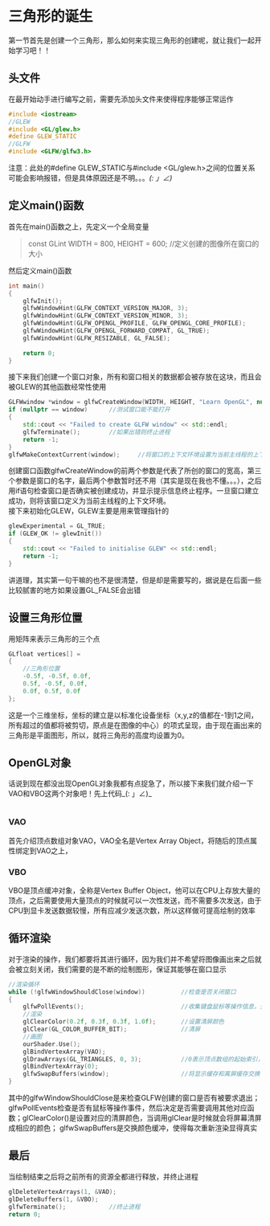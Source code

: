 # 三角形的诞生
第一节首先是创建一个三角形，那么如何来实现三角形的创建呢，就让我们一起开始学习吧！！

## 头文件
在最开始动手进行编写之前，需要先添加头文件来使得程序能够正常运作
```Cpp
#include <iostream>
//GLEW
#include <GL/glew.h>
#define GLEW_STATIC
//GLFW
#include <GLFW/glfw3.h>
```
注意：此处的#define GLEW_STATIC与#include <GL/glew.h>之间的位置关系可能会影响报错，但是具体原因还是不明。。。_(: 」∠)_<br>

## 定义main()函数
首先在main()函数之上，先定义一个全局变量
>const GLint WIDTH = 800, HEIGHT = 600;   //定义创建的图像所在窗口的大小

然后定义main()函数
```cpp
int main()
{
	glfwInit();                                                         //初始化GLFW
	glfwWindowHint(GLFW_CONTEXT_VERSION_MAJOR, 3);						//指定OpenGL的主版本号
	glfwWindowHint(GLFW_CONTEXT_VERSION_MINOR, 3);						//指定OpenGL的子版本号
	glfwWindowHint(GLFW_OPENGL_PROFILE, GLFW_OPENGL_CORE_PROFILE);		//使用OpenGL的核心模式（可编程渲染管道模式）
	glfwWindowHint(GLFW_OPENGL_FORWARD_COMPAT, GL_TRUE);
	glfwWindowHint(GLFW_RESIZABLE, GL_FALSE);							//使得窗口不可改变，防止三角形原本形状随窗口变化而改变
                                                                        //例如原本的等边三角形随窗口的拉伸而变成了等腰三角形
    return 0;
}
```
接下来我们创建一个窗口对象，所有和窗口相关的数据都会被存放在这块，而且会被GLEW的其他函数经常性使用
```cpp
GLFWwindow *window = glfwCreateWindow(WIDTH, HEIGHT, "Learn OpenGL", nullptr, nullptr);		//创建窗口
if (nullptr == window)		//测试窗口能不能打开
{
	std::cout << "Failed to create GLFW window" << std::endl;
	glfwTerminate();		//如果出错则终止进程
	return -1;
}
glfwMakeContextCurrent(window);		//将窗口的上下文环境设置为当前主线程的上下文环境
```
创建窗口函数glfwCreateWindow的前两个参数是代表了所创的窗口的宽高，第三个参数是窗口的名字，最后两个参数暂时还不用（其实是现在我也不懂。。。），之后用if语句检查窗口是否确实被创建成功，并显示提示信息终止程序。一旦窗口建立成功，则将该窗口定义为当前主线程的上下文环境。<br>
接下来初始化GLEW，GLEW主要是用来管理指针的
```cpp
glewExperimental = GL_TRUE;
if (GLEW_OK != glewInit())
{
	std::cout << "Failed to initialise GLEW" << std::endl;
	return -1;
}
```
讲道理，其实第一句干嘛的也不是很清楚，但是却是需要写的，据说是在后面一些比较腻害的地方如果设置GL_FALSE会出错

## 设置三角形位置
用矩阵来表示三角形的三个点
```cpp
GLfloat vertices[] =
{
    //三角形位置
    -0.5f, -0.5f, 0.0f,
    0.5f, -0.5f, 0.0f,
    0.0f, 0.5f, 0.0f
};
```
这是一个三维坐标，坐标的建立是以标准化设备坐标（x,y,z的值都在-1到1之间，所有超过的值都将被剪切，原点是在图像的中心）的项式呈现，由于现在画出来的三角形是平面图形，所以，就将三角形的高度均设置为0。

## OpenGL对象
话说到现在都没出现OpenGL对象我都有点捉急了，所以接下来我们就介绍一下VAO和VBO这两个对象吧！先上代码_(: 」∠)_
```cpp

```
### VAO
首先介绍顶点数组对象VAO，VAO全名是Vertex Array Object，将随后的顶点属性绑定到VAO之上，

### VBO
VBO是顶点缓冲对象，全称是Vertex Buffer Object，他可以在CPU上存放大量的顶点，之后需要使用大量顶点的时候就可以一次性发送，而不需要多次发送，由于CPU到显卡发送数据较慢，所有应减少发送次数，所以这样做可提高绘制的效率



## 循环渲染
对于渲染的操作，我们都要将其进行循环，因为我们并不希望将图像画出来之后就会被立刻关闭，我们需要的是不断的绘制图形，保证其能够在窗口显示
```cpp
//渲染循环
while (!glfwWindowShouldClose(window))			//检查是否关闭窗口
{
	glfwPollEvents();							//收集键盘鼠标等操作信息，处理输入事件
	//渲染
	glClearColor(0.2f, 0.3f, 0.3f, 1.0f);		//设置清屏颜色
	glClear(GL_COLOR_BUFFER_BIT);				//清屏
	//画图
	ourShader.Use();
	glBindVertexArray(VAO);
	glDrawArrays(GL_TRIANGLES, 0, 3);			//0表示顶点数组的起始索引，3表示有三个顶点
	glBindVertexArray(0);
	glfwSwapBuffers(window);					//将显示缓存和离屏缓存交换（显示高屏缓存中的内容）
}
```
其中的glfwWindowShouldClose是来检查GLFW创建的窗口是否有被要求退出；glfwPollEvents检查是否有鼠标等操作事件，然后决定是否需要调用其他对应函数；glClearColor()是设置对应的清屏颜色，当调用glClear是时候就会将屏幕清屏成相应的颜色；      glfwSwapBuffers是交换颜色缓冲，使得每次重新渲染显得真实

## 最后
当绘制结束之后将之前所有的资源全都进行释放，并终止进程
```cpp
glDeleteVertexArrays(1, &VAO);
glDeleteBuffers(1, &VBO);
glfwTerminate();			//终止进程
return 0;
```


